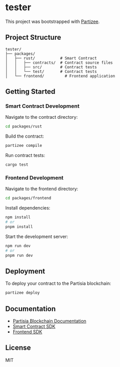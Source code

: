 # tester

This project was bootstrapped with [Partizee](https://github.com/raid-guild/partizee).

## Project Structure

```
tester/
├── packages/
│   ├── rust/           # Smart Contract
│   │   ├── contracts/  # Contract source files
│   │   ├── src/        # Contract tests
│   │   └── test/       # Contract tests
│   └── frontend/         # Frontend application
```

## Getting Started

### Smart Contract Development

Navigate to the contract directory:
```bash
cd packages/rust
```

Build the contract:
```bash
partizee compile
```

Run contract tests:
```bash
cargo test
```

### Frontend Development

Navigate to the frontend directory:
```bash
cd packages/frontend
```

Install dependencies:
```bash
npm install
# or
pnpm install
```

Start the development server:
```bash
npm run dev
# or
pnpm run dev
```

## Deployment

To deploy your contract to the Partisia blockchain:
```bash
partizee deploy
```

## Documentation

- [Partisia Blockchain Documentation](https://partisiablockchain.gitlab.io/documentation/index.html)
- [Smart Contract SDK](https://gitlab.com/partisiablockchain/language/contract-sdk)
- [Frontend SDK](https://gitlab.com/partisiablockchain/language/pbc-client)

## License

MIT